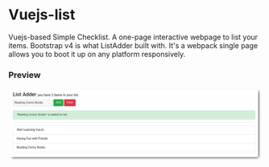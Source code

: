 # Vuejs-list
Vuejs-based Simple Checklist. A one-page interactive webpage to list your items. Bootstrap v4 is what ListAdder built with. It's a webpack single page allows you to boot it up on any platform responsively.

### Preview
<img src="https://raw.githubusercontent.com/lnxpy/Vuejs-list/master/git_components/s1.png">
